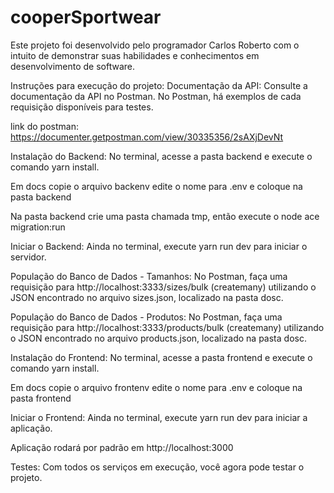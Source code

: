 # cooperSportwear

Este projeto foi desenvolvido pelo programador Carlos Roberto com o intuito de demonstrar suas habilidades e conhecimentos em desenvolvimento de software.

Instruções para execução do projeto:
Documentação da API:
Consulte a documentação da API no Postman. No Postman, há exemplos de cada requisição disponíveis para testes.

link do postman: https://documenter.getpostman.com/view/30335356/2sAXjDevNt

Instalação do Backend:
No terminal, acesse a pasta backend e execute o comando yarn install.

Em docs copie o arquivo backenv edite o nome para .env e coloque na pasta backend

Na pasta backend crie uma pasta chamada tmp, então execute o node ace migration:run

Iniciar o Backend:
Ainda no terminal, execute yarn run dev para iniciar o servidor.

População do Banco de Dados - Tamanhos:
No Postman, faça uma requisição para http://localhost:3333/sizes/bulk (createmany) utilizando o JSON encontrado no arquivo sizes.json, localizado na pasta dosc.

População do Banco de Dados - Produtos:
No Postman, faça uma requisição para http://localhost:3333/products/bulk  (createmany) utilizando o JSON encontrado no arquivo products.json, localizado na pasta dosc.

Instalação do Frontend:
No terminal, acesse a pasta frontend e execute o comando yarn install.

Em docs copie o arquivo frontenv edite o nome para .env e coloque na pasta frontend

Iniciar o Frontend:
Ainda no terminal, execute yarn run dev para iniciar a aplicação.

Aplicação rodará por padrão em http://localhost:3000

Testes:
Com todos os serviços em execução, você agora pode testar o projeto.
